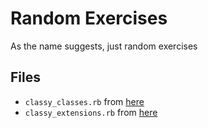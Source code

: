 # Random Exercises

As the name suggests, just random exercises

## Files

- `classy_classes.rb` from [here](https://www.codewars.com/kata/classy-classes/train/ruby)
- `classy_extensions.rb` from [here](https://www.codewars.com/kata/classy-extentions/train/ruby)
